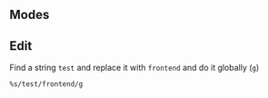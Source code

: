 
## Modes



## Edit

Find a string `test` and replace it with `frontend` and do it globally (`g`)

`%s/test/frontend/g` 
